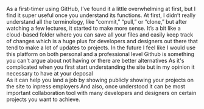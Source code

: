As a first-timer using GitHub, 
I’ve found it a little overwhelming at first, 
but I find it super useful once you understand its functions.
At first, I didn’t really understand all the terminology, 
like “commit,” “pull,” or “clone,” but after watching a few lectures, 
it started to make more sense. 
It’s a bit like a cloud-based folder where you can save all your files and easily keep track of changes
which is a huge plus for developers and designers out there that tend to make a lot of updates to projects.
In the future I feel like I would use this platform on both personal and a professional level 
Github is something you can't argue about not having or there are better alternatives
As it's complicated when you first start understanding the site but in my opinion it necessary to have at your deposal  
As it can help you land a job by showing publicly showing your projects on the site to inpress employers
And also, once understood it can be most important collaboration tool with many developers and designers on certain projects you want to achieve. 